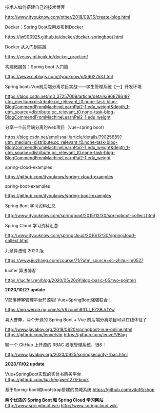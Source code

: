 技术人如何搭建自己的技术博客

http://www.ityouknow.com/other/2018/09/16/create-blog.html


Docker：Spring Boot应用发布到Docker

https://lw900925.github.io/docker/docker-springboot.html


Docker 从入门到实践

https://yeasy.gitbook.io/docker_practice/



构建微服务：Spring boot 入门篇

https://www.cnblogs.com/ityouknow/p/5662753.html




Spring boot+Vue前后端分离项目实战——学生管理系统【一】开发环境

https://blog.csdn.net/m0_37257009/article/details/96878618?utm_medium=distribute.pc_relevant_t0.none-task-blog-BlogCommendFromMachineLearnPai2-1.edu_weight&depth_1-utm_source=distribute.pc_relevant_t0.none-task-blog-BlogCommendFromMachineLearnPai2-1.edu_weight


分享一个前后端分离的web项目（vue+spring boot）

https://blog.csdn.net/smollsnail/article/details/79025689?utm_medium=distribute.pc_relevant_t0.none-task-blog-BlogCommendFromMachineLearnPai2-1.edu_weight&depth_1-utm_source=distribute.pc_relevant_t0.none-task-blog-BlogCommendFromMachineLearnPai2-1.edu_weight




spring-cloud-examples

https://github.com/ityouknow/spring-cloud-examples

spring-boot-examples

https://github.com/ityouknow/spring-boot-examples



Spring Boot 学习资料汇总

http://www.ityouknow.com/springboot/2015/12/30/springboot-collect.html


Spring Cloud 学习资料汇总

http://www.ityouknow.com/springcloud/2016/12/30/springcloud-collect.html



九章算法班 2020 版

https://www.jiuzhang.com/course/71/?utm_source=sc-zhihu-lm0527


lucifer 算法博客

https://lucifer.ren/blog/2020/05/26/91algo-basic-05.two-pointer/




**2020/10/27 update**


V部落博客管理平台开源啦! Vue+SpringBoot强强联合！

https://mp.weixin.qq.com/s/VRzcunh9flTJ_EZSBJrfYw


喜大普奔，两个开源的 Spring Boot + Vue 前后端分离项目可以在线体验了

http://www.javaboy.org/2019/0920/springboot-vue-online.html
https://github.com/lenve/vhr
https://github.com/lenve/VBlog

聊一个 GitHub 上开源的 RBAC 权限管理系统，很6！

http://www.javaboy.org/2020/0925/springsecurity-rbac.html


**2020/11/02 update**

Vue+SpringBoot实现的实体书购买平台
https://github.com/liuzhengwei127/Ebook

基于Spring-boot和bootstrap搭建的商城系统
https://github.com/vito16/shop


**两个优质的 Spring Boot 和 Spring Cloud 学习网站**
http://www.springboot.wiki
http://www.springcloud.wiki



